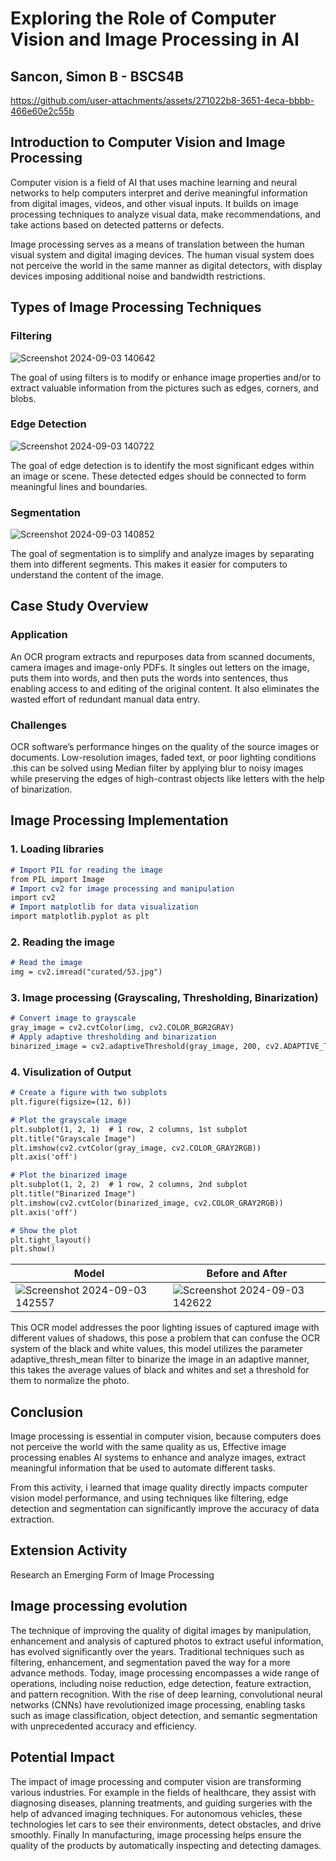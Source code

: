 # Exploring the Role of Computer Vision and Image Processing in AI
## Sancon, Simon B - BSCS4B

https://github.com/user-attachments/assets/271022b8-3651-4eca-bbbb-466e60e2c55b

## Introduction to Computer Vision and Image Processing
Computer vision is a field of AI that uses machine learning and neural networks to help computers interpret and derive meaningful information from digital images, videos, and other visual inputs. It builds on image processing techniques to analyze visual data, make recommendations, and take actions based on detected patterns or defects.

Image processing serves as a means of translation between the human visual system and digital imaging devices. The human visual system does not perceive the world in the same manner as digital detectors, with display devices imposing additional noise and bandwidth restrictions.

## Types of Image Processing Techniques

### Filtering
![Screenshot 2024-09-03 140642](https://github.com/user-attachments/assets/858251c3-9898-42a7-ad6c-b2cf90bf3b1e)

The goal of using filters is to modify or enhance image properties and/or to extract valuable information from the pictures such as edges, corners, and blobs. 

### Edge Detection

![Screenshot 2024-09-03 140722](https://github.com/user-attachments/assets/d3a356da-688a-4503-b2ba-bda1584be759)

The goal of edge detection is to identify the most significant edges within an image or scene. These detected edges should be connected to form meaningful lines and boundaries.

### Segmentation

![Screenshot 2024-09-03 140852](https://github.com/user-attachments/assets/c084a0eb-9c91-43c1-9c75-a15d27a1c5c1)

The goal of  segmentation  is to simplify and analyze images by separating them into different segments. This makes it easier for computers to understand the content of the image.

## Case Study Overview

### Application

An OCR program extracts and repurposes data from scanned documents, camera images and image-only PDFs. It singles out letters on the image, puts them into words, and then puts the words into sentences, thus enabling access to and editing of the original content. It also eliminates the wasted effort of redundant manual data entry.

### Challenges

OCR software’s performance hinges on the quality of the source images or documents. Low-resolution images, faded text, or poor lighting conditions .this can be solved using Median filter by applying blur to noisy images while preserving the edges of high-contrast objects like letters with the help of binarization.

## Image Processing Implementation

### 1. Loading libraries

```markdown
# Import PIL for reading the image
from PIL import Image
# Import cv2 for image processing and manipulation
import cv2
# Import matplotlib for data visualization
import matplotlib.pyplot as plt
```

### 2. Reading the image

```markdown
# Read the image
img = cv2.imread("curated/53.jpg")
```

### 3. Image processing (Grayscaling, Thresholding, Binarization)

```markdown
# Convert image to grayscale
gray_image = cv2.cvtColor(img, cv2.COLOR_BGR2GRAY)
# Apply adaptive thresholding and binarization
binarized_image = cv2.adaptiveThreshold(gray_image, 200, cv2.ADAPTIVE_THRESH_MEAN_C, cv2.THRESH_BINARY, 11, 5)
```

### 4. Visulization of Output

```markdown
# Create a figure with two subplots
plt.figure(figsize=(12, 6))

# Plot the grayscale image
plt.subplot(1, 2, 1)  # 1 row, 2 columns, 1st subplot
plt.title("Grayscale Image")
plt.imshow(cv2.cvtColor(gray_image, cv2.COLOR_GRAY2RGB))
plt.axis('off')

# Plot the binarized image
plt.subplot(1, 2, 2)  # 1 row, 2 columns, 2nd subplot
plt.title("Binarized Image")
plt.imshow(cv2.cvtColor(binarized_image, cv2.COLOR_GRAY2RGB))
plt.axis('off')

# Show the plot
plt.tight_layout()
plt.show()
```

| Model                  |Before and After           |
|--------------------------|--------------------------|
| ![Screenshot 2024-09-03 142557](https://github.com/user-attachments/assets/cd996441-ffb3-479a-87bb-ff511fb52b5d)   | ![Screenshot 2024-09-03 142622](https://github.com/user-attachments/assets/0667812f-de82-4a93-8446-1d9b552ee787)   |

This OCR model addresses the poor lighting issues of captured image with different values of shadows, this pose a problem that can confuse the OCR system of the black and white values, this model utilizes the parameter adaptive_thresh_mean filter to binarize the image in an adaptive manner, this takes the average values of black and whites and set a threshold for them to normalize the photo.

## Conclusion

Image processing is essential in computer vision, because computers does not perceive the world with the same quality as us,  Effective image processing enables AI systems to enhance and analyze images, extract meaningful information that be used to automate different tasks.

From this activity, i learned that image quality directly impacts computer vision model performance, and using techniques like filtering, edge detection and segmentation can significantly improve the accuracy of data extraction.

## Extension Activity
Research an Emerging Form of Image Processing

## Image processing evolution

The technique of improving the quality of digital images by manipulation, enhancement and analysis of captured photos to extract useful information, has evolved significantly over the years. Traditional techniques such as filtering, enhancement, and segmentation paved the way for a more advance methods. Today, image processing encompasses a wide range of operations, including noise reduction, edge detection, feature extraction, and pattern recognition. With the rise of deep learning, convolutional neural networks (CNNs) have revolutionized image processing, enabling tasks such as image classification, object detection, and semantic segmentation with unprecedented accuracy and efficiency.

## Potential Impact

The impact of image processing and computer vision are transforming various industries. For example in the fields of healthcare, they assist with diagnosing diseases, planning treatments, and guiding surgeries with the help of advanced imaging techniques. For autonomous vehicles, these technologies let cars to see their environments, detect obstacles, and drive smoothly. Finally In manufacturing, image processing helps ensure the quality of the products by automatically inspecting and detecting damages.







